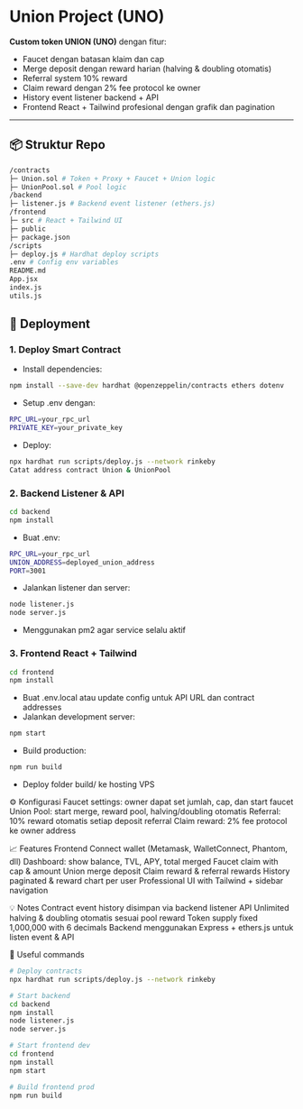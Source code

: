 # Union Project (UNO)

**Custom token UNION (UNO)** dengan fitur:  
- Faucet dengan batasan klaim dan cap  
- Merge deposit dengan reward harian (halving & doubling otomatis)  
- Referral system 10% reward  
- Claim reward dengan 2% fee protocol ke owner  
- History event listener backend + API  
- Frontend React + Tailwind profesional dengan grafik dan pagination  

---

## 📦 Struktur Repo
```bash
/contracts
├─ Union.sol # Token + Proxy + Faucet + Union logic
├─ UnionPool.sol # Pool logic
/backend
├─ listener.js # Backend event listener (ethers.js)
/frontend
├─ src # React + Tailwind UI
├─ public
├─ package.json
/scripts
├─ deploy.js # Hardhat deploy scripts
.env # Config env variables
README.md
App.jsx
index.js
utils.js
```

## 🚀 Deployment

### 1. Deploy Smart Contract

- Install dependencies:

```bash
npm install --save-dev hardhat @openzeppelin/contracts ethers dotenv
```
- Setup .env dengan:

```bash
RPC_URL=your_rpc_url
PRIVATE_KEY=your_private_key
```
- Deploy:

```bash
npx hardhat run scripts/deploy.js --network rinkeby
Catat address contract Union & UnionPool
```

### 2. Backend Listener & API

```bash
cd backend
npm install
```
- Buat .env:

```bash
RPC_URL=your_rpc_url
UNION_ADDRESS=deployed_union_address
PORT=3001
```
- Jalankan listener dan server:

```bash
node listener.js
node server.js
```
- Menggunakan pm2 agar service selalu aktif

### 3. Frontend React + Tailwind

```bash
cd frontend
npm install
```
- Buat .env.local atau update config untuk API URL dan contract addresses
- Jalankan development server:

```bash
npm start
```
- Build production:

```bash
npm run build
```
- Deploy folder build/ ke hosting VPS

⚙️ Konfigurasi
Faucet settings: owner dapat set jumlah, cap, dan start faucet
Union Pool: start merge, reward pool, halving/doubling otomatis
Referral: 10% reward otomatis setiap deposit referral
Claim reward: 2% fee protocol ke owner address

📈 Features Frontend
Connect wallet (Metamask, WalletConnect, Phantom, dll)
Dashboard: show balance, TVL, APY, total merged
Faucet claim with cap & amount
Union merge deposit
Claim reward & referral rewards
History paginated & reward chart per user
Professional UI with Tailwind + sidebar navigation

💡 Notes
Contract event history disimpan via backend listener API
Unlimited halving & doubling otomatis sesuai pool reward
Token supply fixed 1,000,000 with 6 decimals
Backend menggunakan Express + ethers.js untuk listen event & API

🔗 Useful commands
```bash
# Deploy contracts
npx hardhat run scripts/deploy.js --network rinkeby

# Start backend
cd backend
npm install
node listener.js
node server.js

# Start frontend dev
cd frontend
npm install
npm start

# Build frontend prod
npm run build
```
